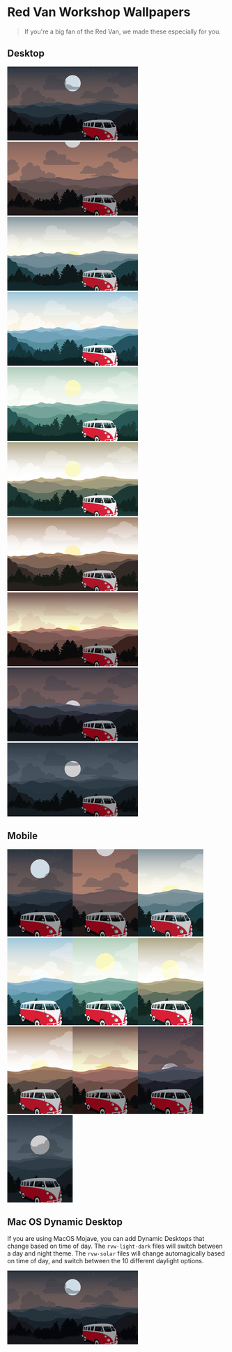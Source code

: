 # Red Van Workshop Wallpapers

> If you're a big fan of the Red Van, we made these especially for you.

Desktop
---

[![dawn](samples/desktop/rvw-01-dawn.jpg)](exports/rvw-01-dawn/desktop/)[![early-morning](samples/desktop/rvw-02-early-morning.jpg)](exports/rvw-02-early-morning/desktop/)[![morning](samples/desktop/rvw-03-morning.jpg)](exports/rvw-03-morning/desktop/)[![mid-morning](samples/desktop/rvw-04-mid-morning.jpg)](exports/rvw-04-mid-morning/desktop/)[![noon](samples/desktop/rvw-05-noon.jpg)](exports/rvw-05-noon/desktop/)[![afternoon](samples/desktop/rvw-06-afternoon.jpg)](exports/rvw-06-afternoon/desktop/)[![evening](samples/desktop/rvw-07-evening.jpg)](exports/rvw-07-evening/desktop/)[![dusk](samples/desktop/rvw-08-dusk.jpg)](exports/rvw-08-dusk/desktop/)[![night](samples/desktop/rvw-09-night.jpg)](exports/rvw-09-night/desktop/)[![midnight](samples/desktop/rvw-10-midnight.jpg)](exports/rvw-10-midnight/desktop/)

Mobile
---

[![dawn](samples/mobile/rvw-01-dawn.jpg)](exports/rvw-01-dawn/mobile/)[![early-morning](samples/mobile/rvw-02-early-morning.jpg)](exports/rvw-02-early-morning/mobile/)[![morning](samples/mobile/rvw-03-morning.jpg)](exports/rvw-03-morning/mobile/)[![mid-morning](samples/mobile/rvw-04-mid-morning.jpg)](exports/rvw-04-mid-morning/mobile/)[![noon](samples/mobile/rvw-05-noon.jpg)](exports/rvw-05-noon/mobile/)[![afternoon](samples/mobile/rvw-06-afternoon.jpg)](exports/rvw-06-afternoon/mobile/)[![evening](samples/mobile/rvw-07-evening.jpg)](exports/rvw-07-evening/mobile/)[![dusk](samples/mobile/rvw-08-dusk.jpg)](exports/rvw-08-dusk/mobile/)[![night](samples/mobile/rvw-09-night.jpg)](exports/rvw-09-night/mobile/)[![midnight](samples/mobile/rvw-10-midnight.jpg)](exports/rvw-10-midnight/mobile/)

Mac OS Dynamic Desktop
---

If you are using MacOS Mojave, you can add Dynamic Desktops that change based on time of day.  The `rvw-light-dark` files will switch between a day and night theme.  The `rvw-solar` files will change automagically based on time of day, and switch between the 10 different daylight options.

[![dynamic-desktop](samples/animated.gif)](macos/mojave-dynamic-desktop/)
